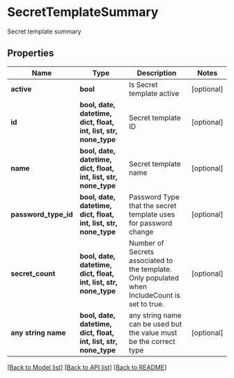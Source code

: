 # SecretTemplateSummary

Secret template summary

## Properties
Name | Type | Description | Notes
------------ | ------------- | ------------- | -------------
**active** | **bool** | Is Secret template active | [optional] 
**id** | **bool, date, datetime, dict, float, int, list, str, none_type** | Secret template ID | [optional] 
**name** | **bool, date, datetime, dict, float, int, list, str, none_type** | Secret template name | [optional] 
**password_type_id** | **bool, date, datetime, dict, float, int, list, str, none_type** | Password Type that the secret template uses for password change | [optional] 
**secret_count** | **bool, date, datetime, dict, float, int, list, str, none_type** | Number of Secrets associated to the template. Only populated when IncludeCount is set to true. | [optional] 
**any string name** | **bool, date, datetime, dict, float, int, list, str, none_type** | any string name can be used but the value must be the correct type | [optional]

[[Back to Model list]](../README.md#documentation-for-models) [[Back to API list]](../README.md#documentation-for-api-endpoints) [[Back to README]](../README.md)



